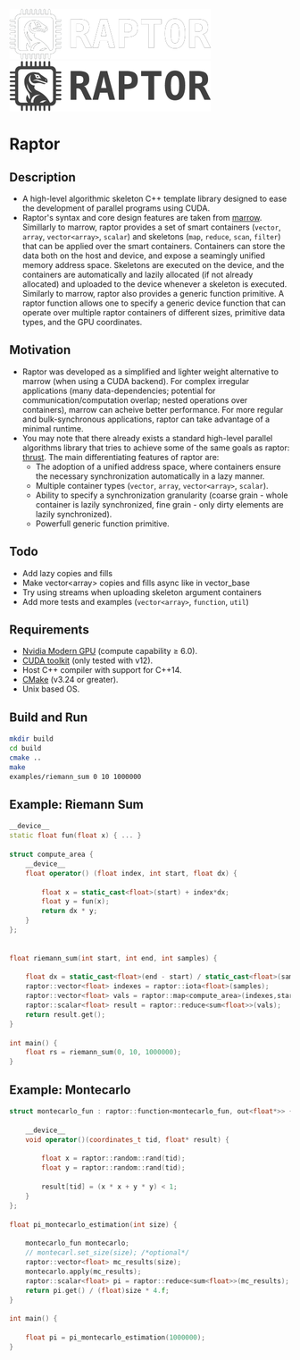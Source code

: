 ![GitHub-Mark-Light](other/raptor_text_logo_small.png#gh-dark-mode-only)
![GitHub-Mark-Dark](other/raptor_text_logo_black_small.png#gh-light-mode-only)

# Raptor

## Description

- A high-level algorithmic skeleton C++ template library designed to ease the development of parallel programs using CUDA.
- Raptor's syntax and core design features are taken from [marrow](https://docentes.fct.unl.pt/p161/software/marrow-skeleton-framework). Simillarly to marrow, raptor provides a set of smart containers (`vector`, `array`, `vector<array>`, `scalar`) and skeletons (`map`, `reduce`, `scan`, `filter`) that can be applied over the smart containers. Containers can store the data both on the host and device, and expose a seamingly unified memory address space. Skeletons are executed on the device, and the containers are automatically and lazily allocated (if not already allocated) and uploaded to the device whenever a skeleton is executed. Similarly to marrow, raptor also provides a generic function primitive. A raptor function allows one to specify a generic device function that can operate over multiple raptor containers of different sizes, primitive data types, and the GPU coordinates.
## Motivation

- Raptor was developed as a simplified and lighter weight alternative to marrow (when using a CUDA backend). For complex irregular applications (many data-dependencies; potential for communication/computation overlap; nested operations over containers), marrow can acheive better performance. For more regular and bulk-synchronous applications, raptor can take advantage of a minimal runtime.
- You may note that there already exists a standard high-level parallel algorithms library that tries to achieve some of the same goals as raptor: [thrust](https://developer.nvidia.com/thrust). The main differentiating features of raptor are:
    - The adoption of a unified address space, where containers ensure the necessary synchronization automatically in a lazy manner.
    - Multiple container types (`vector`, `array`, `vector<array>`, `scalar`).
    - Ability to specify a synchronization granularity (coarse grain - whole container is lazily synchronized, fine grain - only dirty elements are lazily synchronized). 
    - Powerfull generic function primitive.

## Todo
- Add lazy copies and fills
- Make vector\<array\> copies and fills async like in vector_base
- Try using streams when uploading skeleton argument containers
- Add more tests and examples (`vector<array>`, `function`, `util`)

## Requirements

* [Nvidia Modern GPU](https://developer.nvidia.com/cuda-gpus) (compute capability &ge; 6.0).
* [CUDA toolkit](https://developer.nvidia.com/cuda-toolkit) (only tested with v12).
* Host C++ compiler with support for C++14.
* [CMake](https://cmake.org) (v3.24 or greater).
* Unix based OS.

## Build and Run

```bash
mkdir build
cd build
cmake ..
make
examples/riemann_sum 0 10 1000000
```

## Example: Riemann Sum

```c++
__device__
static float fun(float x) { ... }

struct compute_area {
    __device__
    float operator() (float index, int start, float dx) {

        float x = static_cast<float>(start) + index*dx;
        float y = fun(x);
        return dx * y;
    }
};


float riemann_sum(int start, int end, int samples) {

    float dx = static_cast<float>(end - start) / static_cast<float>(samples);
    raptor::vector<float> indexes = raptor::iota<float>(samples);
    raptor::vector<float> vals = raptor::map<compute_area>(indexes,start, dx);
    raptor::scalar<float> result = raptor::reduce<sum<float>>(vals);
    return result.get();
}

int main() {
    float rs = riemann_sum(0, 10, 1000000);
}
```

## Example: Montecarlo

```c++
struct montecarlo_fun : raptor::function<montecarlo_fun, out<float*>> {

    __device__
    void operator()(coordinates_t tid, float* result) {

        float x = raptor::random::rand(tid);
        float y = raptor::random::rand(tid);

        result[tid] = (x * x + y * y) < 1;
    }
};

float pi_montecarlo_estimation(int size) {

    montecarlo_fun montecarlo;
    // montecarl.set_size(size); /*optional*/
    raptor::vector<float> mc_results(size);
    montecarlo.apply(mc_results);
    raptor::scalar<float> pi = raptor::reduce<sum<float>>(mc_results);
    return pi.get() / (float)size * 4.f;
}

int main() {

    float pi = pi_montecarlo_estimation(1000000);
}
```
